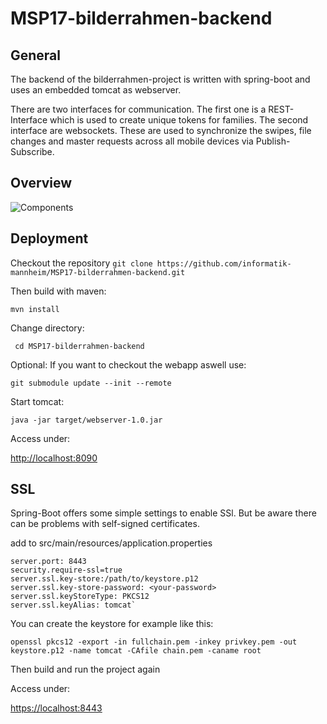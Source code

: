 # MSP17-bilderrahmen-backend

## General
The backend of the bilderrahmen-project is written with spring-boot and uses an embedded tomcat as webserver.

There are two interfaces for communication. The first one is a REST-Interface which is used to create unique tokens for families. The second interface are websockets. These are used to synchronize the swipes, file changes and master requests across all mobile devices via Publish-Subscribe. 

## Overview


![Components](https://felixhefner.de/pics/Synchronizer.png)

## Deployment

Checkout the repository
```git clone https://github.com/informatik-mannheim/MSP17-bilderrahmen-backend.git```

Then build with maven:

``` mvn install ```

Change directory:

``` cd MSP17-bilderrahmen-backend```

Optional: If you want to checkout the webapp aswell use:

```git submodule update --init --remote```

Start tomcat:

```java -jar target/webserver-1.0.jar ```

Access under:

[http://localhost:8090](http://localhost:8090)


## SSL

Spring-Boot offers some simple settings to enable SSl. But be aware there can be problems with self-signed certificates.

add to src/main/resources/application.properties
```
server.port: 8443
security.require-ssl=true
server.ssl.key-store:/path/to/keystore.p12
server.ssl.key-store-password: <your-password>
server.ssl.keyStoreType: PKCS12
server.ssl.keyAlias: tomcat`
```

You can create the keystore for example like this:

```openssl pkcs12 -export -in fullchain.pem -inkey privkey.pem -out keystore.p12 -name tomcat -CAfile chain.pem -caname root```

Then build and run the project again

Access under:

[https://localhost:8443](https://localhost:8443)





